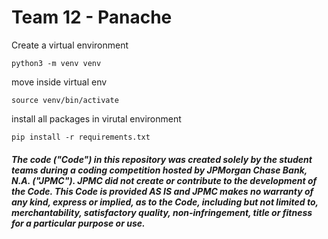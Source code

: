 # Team 12 - Panache

Create a virtual environment
```
python3 -m venv venv
```
move inside virtual env

```
source venv/bin/activate
```

install all packages in virutal environment

```
pip install -r requirements.txt
```
##### The code ("Code") in this repository was created solely by the student teams during a coding competition hosted by JPMorgan Chase Bank, N.A. ("JPMC").						JPMC did not create or contribute to the development of the Code.  This Code is provided AS IS and JPMC makes no warranty of any kind, express or implied, as to the Code,						including but not limited to, merchantability, satisfactory quality, non-infringement, title or fitness for a particular purpose or use.